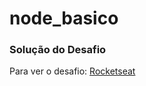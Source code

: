 # node_basico

### Solução do Desafio

Para ver o desafio: [Rocketseat](https://github.com/Rocketseat/bootcamp-gostack-desafio-01/blob/master/README.md#desafio-01-conceitos-do-nodejs)